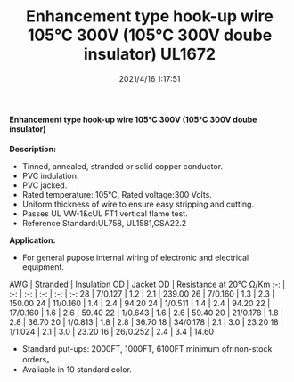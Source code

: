 ﻿---
layout: post 
title: Enhancement type hook-up wire 105℃ 300V (105℃ 300V doube insulator) UL1672
tags: hookup-wire
categories: wire-cable
overview: 
series: FN10
part_number: 10-1672-01
thumb_img: 
small_img: static/202105/496-20210603.jpg
date: 2021/4/16 1:17:51
---



#### Enhancement type hook-up wire 105℃ 300V (105℃ 300V doube insulator) 
 
__Description:__

* Tinned, annealed, stranded or solid copper conductor.
* PVC indulation.
* PVC jacked. 
* Rated temperature: 105℃, Rated voltage:300 Volts.
* Uniform thickness of wire to ensure easy stripping and cutting.
* Passes UL VW-1&amp;cUL FT1 vertical flame test.
* Reference Standard:UL758, UL1581,CSA22.2 
    
 
__Application:__

* For general pupose internal wiring of electronic and electrical equipment. 

AWG | Stranded | Insulation OD | Jacket OD | Resistance at 20℃ Ω/Km
:-: | :-: |  :-: |  :-: |  :-: |  :-: 
28 | 7/0.127 | 1.2 | 2.1 | 239.00
26 | 7/0.160 | 1.3 | 2.3 | 150.00
24 | 11/0.160 | 1.4 | 2.4 | 94.20
24 | 1/0.511 | 1.4 | 2.4 | 94.20
22 | 17/0.160 | 1.6 | 2.6 | 59.40
22 | 1/0.643 | 1.6 | 2.6 | 59.40
20 | 21/0.178 | 1.8 | 2.8 | 36.70
20 | 1/0.813 | 1.8 | 2.8 | 36.70
18 | 34/0.178 | 2.1 | 3.0 |  23.20
18 | 1/1.024 | 2.1 | 3.0 | 23.20
16 | 26/0.252 | 2.4 | 3.4 | 14.60

* Standard put-ups: 2000FT, 1000FT, 6100FT minimum ofr non-stock orders。
* Avaliable in 10 standard color. 


